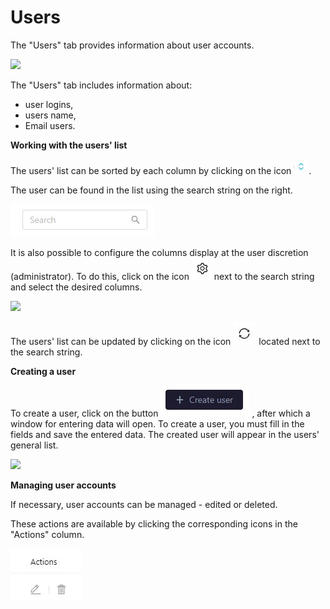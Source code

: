 # Users

The "Users" tab provides information about user accounts.

![](../../.gitbook/assets/пользователь\_1.JPG)

The "Users" tab includes information about:

* user logins,
* users name,
* Email users.


&#x20;**Working with the users' list**

The users' list can be sorted by each column by clicking on the icon <img src="../../.gitbook/assets/безымянный_1.JPG" alt="" data-size="original">.

The user can be found in the list using the search string on the right.

![](../../.gitbook/assets/поиск.JPG)

It is also possible to configure the columns display at the user discretion (administrator). To do this, click on the icon <img src="../../.gitbook/assets/шестеренка_1.JPG" alt="" data-size="original"> next to the search string and select the desired columns.

![](../../.gitbook/assets/меню\_1.JPG)

The users' list can be updated by clicking on the icon <img src="../../.gitbook/assets/обновление_1.JPG" alt="" data-size="original"> located next to the search string.

**Creating a user**

To create a user, click on the button <img src="../../.gitbook/assets/создать пользователя.JPG" alt="" data-size="original"> , after which a window for entering data will open. To create a user, you must fill in the fields and save the entered data. The created user will appear in the users' general list.

![](<../../.gitbook/assets/создать пользователя\_1.JPG>)

**Managing user accounts**


If necessary, user accounts can be managed - edited or deleted.

These actions are available by clicking the corresponding icons in the "Actions" column.

![](../../.gitbook/assets/actions.JPG)
